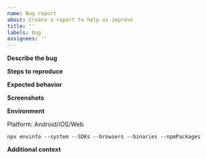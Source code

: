```yaml
---
name: Bug report
about: Create a report to help us improve
title: ''
labels: bug
assignees: ''
---
```


**Describe the bug**

<!-- A clear and concise description of what the bug is. -->

**Steps to reproduce**

<!-- Provide clear steps to reproduce the behavior. -->

**Expected behavior**

<!-- A clear and concise description of what you expected to happen. -->

**Screenshots**

<!-- If applicable, add screenshots to help explain your problem. -->

**Environment**

Platform: Android/iOS/Web <!-- Pick one! -->

<!-- Run the following command in your project and replace with the generated output. -->

```
npx envinfo --system --SDKs --browsers --binaries --npmPackages
```

**Additional context**

<!-- Add any other context about the problem here. -->

